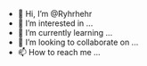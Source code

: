 - 👋 Hi, I’m @Ryhrhehr
- 👀 I’m interested in ...
- 🌱 I’m currently learning ...
- 💞️ I’m looking to collaborate on ...
- 📫 How to reach me ...

<!---
Ryhrhehr/Ryhrhehr is a ✨ special ✨ repository because its `README.md` (this file) appears on your GitHub profile.
You can click the Preview link to take a look at your changes.
--->
